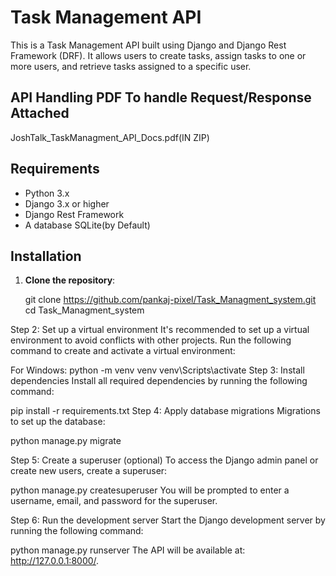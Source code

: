 # Task Management API

This is a Task Management API built using Django and Django Rest Framework (DRF). It allows users to create tasks, assign tasks to one or more users, and retrieve tasks assigned to a specific user.

## API Handling PDF To handle Request/Response Attached
JoshTalk_TaskManagment_API_Docs.pdf(IN ZIP)

## Requirements

- Python 3.x
- Django 3.x or higher
- Django Rest Framework
- A database SQLite(by Default)

## Installation

1. **Clone the repository**:
 
   git clone https://github.com/pankaj-pixel/Task_Managment_system.git
   cd Task_Managment_system

Step 2: Set up a virtual environment
It's recommended to set up a virtual environment to avoid conflicts with other projects. Run the following command to create and activate a virtual environment:

For Windows:
python -m venv venv
venv\Scripts\activate
Step 3: Install dependencies
Install all required dependencies by running the following command:


pip install -r requirements.txt
Step 4: Apply database migrations
Migrations to set up the database:

python manage.py migrate

Step 5: Create a superuser (optional)
To access the Django admin panel or create new users, create a superuser:

python manage.py createsuperuser
You will be prompted to enter a username, email, and password for the superuser.

Step 6: Run the development server
Start the Django development server by running the following command:

python manage.py runserver
The API will be available at: http://127.0.0.1:8000/.

